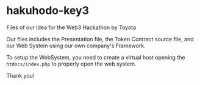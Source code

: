 # hakuhodo-key3
Files of our Idea for the Web3 Hackathon by Toyota

Our files includes the Presentation file, the Token Contract source file, and our Web System using our own company's Framework.

To setup the WebSystem, you need to create a virtual host opening the `htdocs/index.php` to properly open the web system.

Thank you!